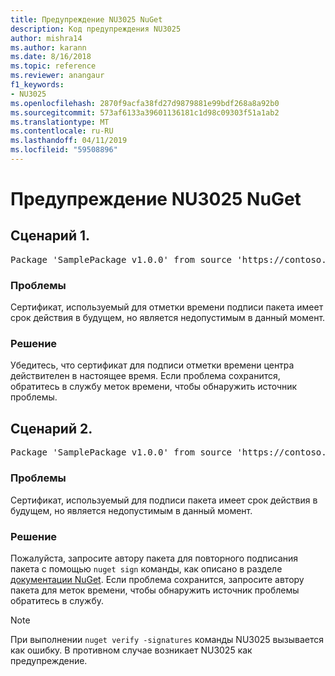 ```yaml
---
title: Предупреждение NU3025 NuGet
description: Код предупреждения NU3025
author: mishra14
ms.author: karann
ms.date: 8/16/2018
ms.topic: reference
ms.reviewer: anangaur
f1_keywords:
- NU3025
ms.openlocfilehash: 2870f9acfa38fd27d9879881e99bdf268a8a92b0
ms.sourcegitcommit: 573af6133a39601136181c1d98c09303f51a1ab2
ms.translationtype: MT
ms.contentlocale: ru-RU
ms.lasthandoff: 04/11/2019
ms.locfileid: "59508896"
---
```

# <a name="nuget-warning-nu3025"></a>Предупреждение NU3025 NuGet

## <a name="scenario-1"></a>Сценарий 1.

<pre>Package 'SamplePackage v1.0.0' from source 'https://contoso.com/index.json': The timestamp signing certificate is not yet valid.</pre>

### <a name="issue"></a>Проблемы

Сертификат, используемый для отметки времени подписи пакета имеет срок действия в будущем, но является недопустимым в данный момент.


### <a name="solution"></a>Решение

Убедитесь, что сертификат для подписи отметки времени центра действителен в настоящее время. Если проблема сохранится, обратитесь в службу меток времени, чтобы обнаружить источник проблемы.



## <a name="scenario-2"></a>Сценарий 2.

<pre>Package 'SamplePackage v1.0.0' from source 'https://contoso.com/index.json': The primary signature's timestamp signing certificate is not yet valid.</pre>

### <a name="issue"></a>Проблемы

Сертификат, используемый для подписи пакета имеет срок действия в будущем, но является недопустимым в данный момент.


### <a name="solution"></a>Решение

Пожалуйста, запросите автору пакета для повторного подписания пакета с помощью `nuget sign` команды, как описано в разделе [документации NuGet](https://docs.microsoft.com/en-us/nuget/create-packages/sign-a-package). Если проблема сохранится, запросите автору пакета для меток времени, чтобы обнаружить источник проблемы обратитесь в службу.


> [!Note]
> При выполнении `nuget verify -signatures` команды NU3025 вызывается как ошибку. В противном случае возникает NU3025 как предупреждение.